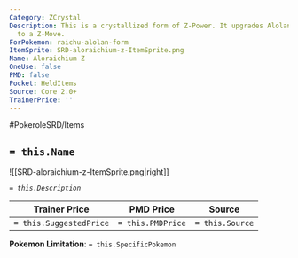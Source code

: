 ```yaml
---
Category: ZCrystal
Description: This is a crystallized form of Z-Power. It upgrades Alolan Raichu's Thunderbolt
  to a Z-Move.
ForPokemon: raichu-alolan-form
ItemSprite: SRD-aloraichium-z-ItemSprite.png
Name: Aloraichium Z
OneUse: false
PMD: false
Pocket: HeldItems
Source: Core 2.0+
TrainerPrice: ''
---
```


#PokeroleSRD/Items

## `= this.Name`

![[SRD-aloraichium-z-ItemSprite.png|right]]

*`= this.Description`*

| Trainer Price           | PMD Price         | Source | 
| ----------------------- | ----------------- | ------ |
| `= this.SuggestedPrice` | `= this.PMDPrice` | `= this.Source`

**Pokemon Limitation**: `= this.SpecificPokemon`
